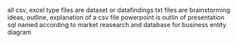 all csv, excel type files are dataset or datafindings
txt files are brainstorming ideas, outline, explanation of a csv file
powerpoint is outlin of presentation
sql named according to market reasearch and database for business
entity diagram
